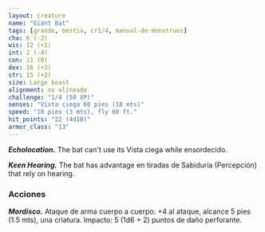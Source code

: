 ```yaml
---
layout: creature
name: "Giant Bat"
tags: [grande, bestia, cr1/4, manual-de-monstruos]
cha: 6 (-2)
wis: 12 (+1)
int: 2 (-4)
con: 11 (0)
dex: 16 (+3)
str: 15 (+2)
size: Large beast
alignment: no alineado
challenge: "1/4 (50 XP)"
senses: "Vista ciega 60 pies (18 mts)"
speed: "10 pies (3 mts), fly 60 ft."
hit_points: "22 (4d10)"
armor_class: "13"
---
```


***Echolocation.*** The bat can't use its Vista ciega while ensordecido.

***Keen Hearing.*** The bat has advantage en tiradas de Sabiduría (Percepción) that rely on hearing.

### Acciones

***Mordisco.*** Ataque de arma cuerpo a cuerpo: +4 al ataque, alcance 5 pies (1.5 mts), una criatura. Impacto: 5 (1d6 + 2) puntos de daño perforante.